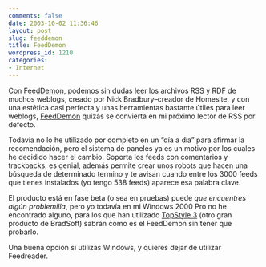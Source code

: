 ```yaml
---
comments: false
date: 2003-10-02 11:36:46
layout: post
slug: feeddemon
title: FeedDemon
wordpress_id: 1210
categories:
- Internet
---
```


Con [FeedDemon](http://www.bradsoft.com/feeddemon/), podemos sin dudas leer los archivos RSS y RDF de muchos weblogs, creado por Nick Bradbury–creador de Homesite, y con una estética casi perfecta y unas herramientas bastante útiles para leer weblogs, [FeedDemon](http://www.bradsoft.com/feeddemon/) quizás se convierta en mi próximo lector de RSS por defecto.





Todavía no lo he utilizado por completo en un “día a día” para afirmar la recomendación, pero el sistema de paneles ya es un motivo por los cuales he decidido hacer el cambio. Soporta los feeds con comentarios y trackbacks, es genial, además permite crear unos robots que hacen una búsqueda de determinado termino y te avisan cuando entre los 3000 feeds que tienes instalados (yo tengo 538 feeds) aparece esa palabra clave.





El producto está en fase beta (o sea en pruebas) puede _que encuentres algún problemilla_, pero yo todavía en mi Windows 2000 Pro no he encontrado alguno, para los que han utilizado [TopStyle 3](http://www.bradsoft.com/topstyle/) (otro gran producto de BradSoft) sabrán como es el FeedDemon sin tener que probarlo.





Una buena opción si utilizas Windows, y quieres dejar de utilizar Feedreader.




 
